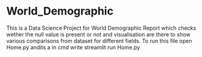 # World_Demographic
This is a Data Science Project for World Demographic Report which checks wether the null value is present or not and visualisation are there to show various comparisons from dataset for different fields. 
To run this file open Home.py andits a in cmd write streamlit run Home.py 
